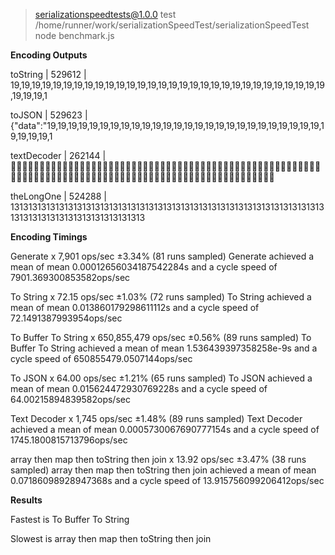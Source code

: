 
> serializationspeedtests@1.0.0 test /home/runner/work/serializationSpeedTest/serializationSpeedTest
> node benchmark.js

**Encoding Outputs**

toString | 529612 | 19,19,19,19,19,19,19,19,19,19,19,19,19,19,19,19,19,19,19,19,19,19,19,19,19,19,19,19,19,19,19,19,19,1

toJSON | 529623 | {"data":"19,19,19,19,19,19,19,19,19,19,19,19,19,19,19,19,19,19,19,19,19,19,19,19,19,19,19,19,19,19,1

textDecoder | 262144 | 

theLongOne | 524288 | 1313131313131313131313131313131313131313131313131313131313131313131313131313131313131313131313131313

**Encoding Timings**

Generate x 7,901 ops/sec ±3.34% (81 runs sampled)
Generate achieved a mean of mean 0.00012656034187542284s and a cycle speed of 7901.369300853582ops/sec

To String x 72.15 ops/sec ±1.03% (72 runs sampled)
To String achieved a mean of mean 0.013860179298611112s and a cycle speed of 72.1491387993954ops/sec

To Buffer To String x 650,855,479 ops/sec ±0.56% (89 runs sampled)
To Buffer To String achieved a mean of mean 1.536439397358258e-9s and a cycle speed of 650855479.0507144ops/sec

To JSON x 64.00 ops/sec ±1.21% (65 runs sampled)
To JSON achieved a mean of mean 0.015624472930769228s and a cycle speed of 64.00215894839582ops/sec

Text Decoder x 1,745 ops/sec ±1.48% (89 runs sampled)
Text Decoder achieved a mean of mean 0.0005730067690777154s and a cycle speed of 1745.1800815713796ops/sec

array then map then toString then join x 13.92 ops/sec ±3.47% (38 runs sampled)
array then map then toString then join achieved a mean of mean 0.07186098928947368s and a cycle speed of 13.915756099206412ops/sec

**Results**

Fastest is To Buffer To String

Slowest is array then map then toString then join

